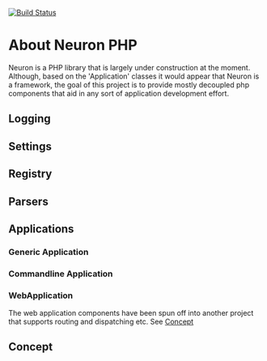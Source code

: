 [![Build Status](https://travis-ci.org/clearidea/neuron.svg?branch=master)](https://travis-ci.org/clearidea/neuron)

# About Neuron PHP

Neuron is a PHP library that is largely under construction at the moment.
Although, based on the 'Application' classes it would appear that Neuron is a framework, the goal of this project
is to provide mostly decoupled php components that aid in any sort of application development effort.
 
## Logging

## Settings

## Registry

## Parsers

## Applications

### Generic Application

### Commandline Application

### WebApplication

The web application components have been spun off into another project that supports routing and dispatching etc.
See [Concept](http://www.github.com/clearidea/concept)

## Concept
